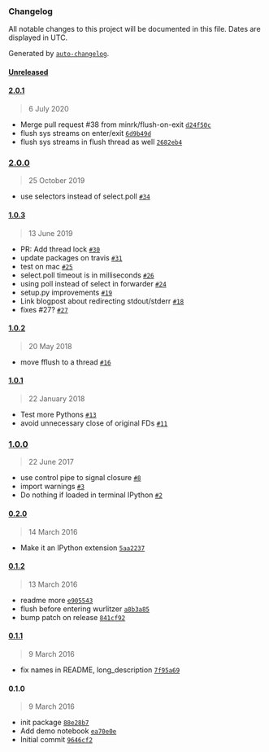 ### Changelog

All notable changes to this project will be documented in this file. Dates are displayed in UTC.

Generated by [`auto-changelog`](https://github.com/CookPete/auto-changelog).

#### [Unreleased](https://github.com/minrk/wurlitzer/compare/2.0.1...HEAD)

#### [2.0.1](https://github.com/minrk/wurlitzer/compare/2.0.0...2.0.1)

> 6 July 2020

- Merge pull request #38 from minrk/flush-on-exit [`d24f50c`](https://github.com/minrk/wurlitzer/commit/d24f50c611164a3468622ca2ed80efc3abec8641)
- flush sys streams on enter/exit [`6d9b49d`](https://github.com/minrk/wurlitzer/commit/6d9b49dac73e59d5d10a6588ae02ed585779d042)
- flush sys streams in flush thread as well [`2682eb4`](https://github.com/minrk/wurlitzer/commit/2682eb4ef34c4268d21ebf75a5f146770a676cbc)

### [2.0.0](https://github.com/minrk/wurlitzer/compare/1.0.3...2.0.0)

> 25 October 2019

- use selectors instead of select.poll [`#34`](https://github.com/minrk/wurlitzer/pull/34)

#### [1.0.3](https://github.com/minrk/wurlitzer/compare/1.0.2...1.0.3)

> 13 June 2019

- PR: Add thread lock  [`#30`](https://github.com/minrk/wurlitzer/pull/30)
- update packages on travis [`#31`](https://github.com/minrk/wurlitzer/pull/31)
- test on mac [`#25`](https://github.com/minrk/wurlitzer/pull/25)
- select.poll timeout is in milliseconds [`#26`](https://github.com/minrk/wurlitzer/pull/26)
- using poll instead of select in forwarder [`#24`](https://github.com/minrk/wurlitzer/pull/24)
- setup.py improvements [`#19`](https://github.com/minrk/wurlitzer/pull/19)
- Link blogpost about redirecting stdout/stderr [`#18`](https://github.com/minrk/wurlitzer/pull/18)
- fixes #27? [`#27`](https://github.com/minrk/wurlitzer/issues/27)

#### [1.0.2](https://github.com/minrk/wurlitzer/compare/1.0.1...1.0.2)

> 20 May 2018

- move fflush to a thread [`#16`](https://github.com/minrk/wurlitzer/pull/16)

#### [1.0.1](https://github.com/minrk/wurlitzer/compare/1.0.0...1.0.1)

> 22 January 2018

- Test more Pythons [`#13`](https://github.com/minrk/wurlitzer/pull/13)
- avoid unnecessary close of original FDs [`#11`](https://github.com/minrk/wurlitzer/pull/11)

### [1.0.0](https://github.com/minrk/wurlitzer/compare/0.2.0...1.0.0)

> 22 June 2017

- use control pipe to signal closure [`#8`](https://github.com/minrk/wurlitzer/pull/8)
- import warnings [`#3`](https://github.com/minrk/wurlitzer/pull/3)
- Do nothing if loaded in terminal IPython [`#2`](https://github.com/minrk/wurlitzer/pull/2)

#### [0.2.0](https://github.com/minrk/wurlitzer/compare/0.1.2...0.2.0)

> 14 March 2016

- Make it an IPython extension [`5aa2237`](https://github.com/minrk/wurlitzer/commit/5aa22375de5516915bb1cb9168e04430933e86a6)

#### [0.1.2](https://github.com/minrk/wurlitzer/compare/0.1.1...0.1.2)

> 13 March 2016

- readme more [`e905543`](https://github.com/minrk/wurlitzer/commit/e9055432933b29a70246299f2534e44af01c7edb)
- flush before entering wurlitzer [`a8b3a85`](https://github.com/minrk/wurlitzer/commit/a8b3a856a576fe50e8771fddad7fcf3b21ae3285)
- bump patch on release [`841cf92`](https://github.com/minrk/wurlitzer/commit/841cf922a77fd1a954ff968530d096ecfc1879aa)

#### [0.1.1](https://github.com/minrk/wurlitzer/compare/0.1.0...0.1.1)

> 9 March 2016

- fix names in README, long_description [`7f95a69`](https://github.com/minrk/wurlitzer/commit/7f95a690985e9ff2e7360c2c433fa9b9187f8758)

#### 0.1.0

> 9 March 2016

- init package [`88e28b7`](https://github.com/minrk/wurlitzer/commit/88e28b7685806006fdd3c9a2021705be1b9fbbed)
- Add demo notebook [`ea70e0e`](https://github.com/minrk/wurlitzer/commit/ea70e0e1f82ccb2e3283b6baf2c1d91c0b05ac8a)
- Initial commit [`9646cf2`](https://github.com/minrk/wurlitzer/commit/9646cf2417cc46c61d1f6437f8f76efa56ccf2d8)
